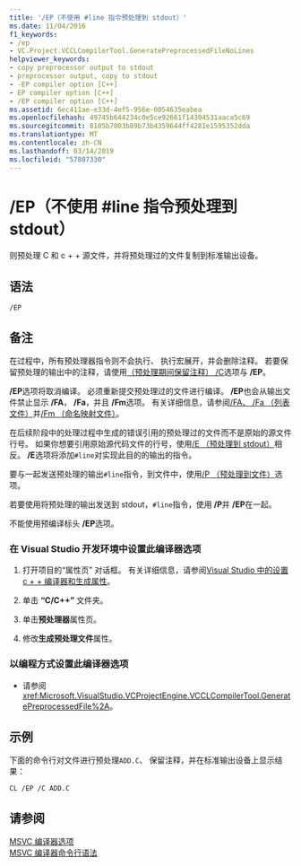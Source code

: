 ```yaml
---
title: '/EP（不使用 #line 指令预处理到 stdout）'
ms.date: 11/04/2016
f1_keywords:
- /ep
- VC.Project.VCCLCompilerTool.GeneratePreprocessedFileNoLines
helpviewer_keywords:
- copy preprocessor output to stdout
- preprocessor output, copy to stdout
- -EP compiler option [C++]
- EP compiler option [C++]
- /EP compiler option [C++]
ms.assetid: 6ec411ae-e33d-4ef5-956e-0054635eabea
ms.openlocfilehash: 49745b644234c0e5ce92661f14304531aaca5c69
ms.sourcegitcommit: 8105b7003b89b73b4359644ff4281e1595352dda
ms.translationtype: MT
ms.contentlocale: zh-CN
ms.lasthandoff: 03/14/2019
ms.locfileid: "57807330"
---
```

# <a name="ep-preprocess-to-stdout-without-line-directives"></a>/EP（不使用 #line 指令预处理到 stdout）

则预处理 C 和 c + + 源文件，并将预处理过的文件复制到标准输出设备。

## <a name="syntax"></a>语法

```
/EP
```

## <a name="remarks"></a>备注

在过程中，所有预处理器指令则不会执行、 执行宏展开，并会删除注释。 若要保留预处理的输出中的注释，请使用[（预处理期间保留注释） /C](c-preserve-comments-during-preprocessing.md)选项与 **/EP**。

**/EP**选项将取消编译。 必须重新提交预处理过的文件进行编译。 **/EP**也会从输出文件禁止显示 **/FA**， **/Fa**，并且 **/Fm**选项。 有关详细信息，请参阅[/FA、 /Fa （列表文件）](fa-fa-listing-file.md)并[/Fm （命名映射文件）](fm-name-mapfile.md)。

在后续阶段中的处理过程中生成的错误引用的预处理过的文件而不是原始的源文件行号。 如果你想要引用原始源代码文件的行号，使用[/E （预处理到 stdout）](e-preprocess-to-stdout.md)相反。 **/E**选项将添加`#line`对实现此目的的输出的指令。

要与一起发送预处理的输出`#line`指令，到文件中，使用[/P （预处理到文件）](p-preprocess-to-a-file.md)选项。

若要使用将预处理的输出发送到 stdout，`#line`指令，使用 **/P**并 **/EP**在一起。

不能使用预编译标头 **/EP**选项。

### <a name="to-set-this-compiler-option-in-the-visual-studio-development-environment"></a>在 Visual Studio 开发环境中设置此编译器选项

1. 打开项目的“属性页”  对话框。 有关详细信息，请参阅[Visual Studio 中的设置 c + + 编译器和生成属性](../working-with-project-properties.md)。

1. 单击 **“C/C++”** 文件夹。

1. 单击**预处理器**属性页。

1. 修改**生成预处理文件**属性。

### <a name="to-set-this-compiler-option-programmatically"></a>以编程方式设置此编译器选项

- 请参阅 <xref:Microsoft.VisualStudio.VCProjectEngine.VCCLCompilerTool.GeneratePreprocessedFile%2A>。

## <a name="example"></a>示例

下面的命令行对文件进行预处理`ADD.C`、 保留注释，并在标准输出设备上显示结果：

```
CL /EP /C ADD.C
```

## <a name="see-also"></a>请参阅

[MSVC 编译器选项](compiler-options.md)<br/>
[MSVC 编译器命令行语法](compiler-command-line-syntax.md)
